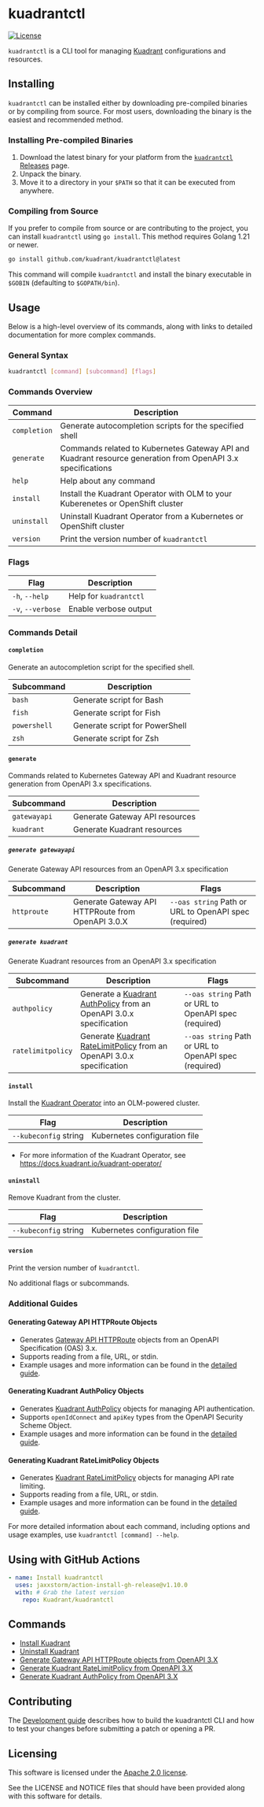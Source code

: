 # kuadrantctl
[![License](https://img.shields.io/badge/license-Apache--2.0-blue.svg)](http://www.apache.org/licenses/LICENSE-2.0)

`kuadrantctl` is a CLI tool for managing [Kuadrant](https://kuadrant.io/) configurations and resources.

## Installing

`kuadrantctl` can be installed either by downloading pre-compiled binaries or by compiling from source. For most users, downloading the binary is the easiest and recommended method.

### Installing Pre-compiled Binaries

1. Download the latest binary for your platform from the [`kuadrantctl` Releases](https://github.com/Kuadrant/kuadrantctl/releases) page.
2. Unpack the binary.
3. Move it to a directory in your `$PATH` so that it can be executed from anywhere.

### Compiling from Source

If you prefer to compile from source or are contributing to the project, you can install `kuadrantctl` using `go install`. This method requires Golang 1.21 or newer.

```bash
go install github.com/kuadrant/kuadrantctl@latest
```

This command will compile `kuadrantctl` and install the binary executable in `$GOBIN` (defaulting to `$GOPATH/bin`).

## Usage

 Below is a high-level overview of its commands, along with links to detailed documentation for more complex commands.

### General Syntax

```bash
kuadrantctl [command] [subcommand] [flags]
```


### Commands Overview

| Command      | Description                                                |
| ------------ | ---------------------------------------------------------- |
| `completion` | Generate autocompletion scripts for the specified shell    |
| `generate`   | Commands related to Kubernetes Gateway API and Kuadrant resource generation from OpenAPI 3.x specifications          |
| `help`       | Help about any command                                     |
| `install`    | Install the Kuadrant Operator with OLM to your Kuberenetes or OpenShift cluster                                         |
| `uninstall`  | Uninstall Kuadrant Operator from a Kubernetes or OpenShift cluster                        |
| `version`    | Print the version number of `kuadrantctl`                    |

### Flags

| Flag               | Description           |
| ------------------ | --------------------- |
| `-h`, `--help`     | Help for `kuadrantctl`  |
| `-v`, `--verbose`  | Enable verbose output |

### Commands Detail

#### `completion`

Generate an autocompletion script for the specified shell.

| Subcommand   | Description                                 |
| ------------ | ------------------------------------------- |
| `bash`       | Generate script for Bash                    |
| `fish`       | Generate script for Fish                    |
| `powershell` | Generate script for PowerShell              |
| `zsh`        | Generate script for Zsh                     |

#### `generate`

Commands related to Kubernetes Gateway API and Kuadrant resource generation from OpenAPI 3.x specifications.

| Subcommand   | Description                                   |
| ------------ | --------------------------------------------- |
| `gatewayapi` | Generate Gateway API resources                |
| `kuadrant`   | Generate Kuadrant resources                   |

##### `generate gatewayapi`

Generate Gateway API resources from an OpenAPI 3.x specification

| Subcommand | Description                                      | Flags                             |
| ---------- | ------------------------------------------------ | --------------------------------- |
| `httproute`| Generate Gateway API HTTPRoute from OpenAPI 3.0.X| `--oas string` Path or URL to OpenAPI spec (required) |

##### `generate kuadrant`

Generate Kuadrant resources from an OpenAPI 3.x specification

| Subcommand       | Description                                       | Flags                             |
| ---------------- | ------------------------------------------------- | --------------------------------- |
| `authpolicy`     | Generate a [Kuadrant AuthPolicy](https://docs.kuadrant.io/kuadrant-operator/doc/auth/) from an OpenAPI 3.0.x specification   | `--oas string` Path or URL to OpenAPI spec (required) |
| `ratelimitpolicy`| Generate [Kuadrant RateLimitPolicy](https://docs.kuadrant.io/kuadrant-operator/doc/rate-limiting/) from an OpenAPI 3.0.x specification | `--oas string` Path or URL to OpenAPI spec (required) |


#### `install`

Install the [Kuadrant Operator](https://github.com/Kuadrant/kuadrant-operator) into an OLM-powered cluster.

| Flag                  | Description                      |
| --------------------- | -------------------------------- |
| `--kubeconfig` string | Kubernetes configuration file    |

* For more information of the Kuadrant Operator, see https://docs.kuadrant.io/kuadrant-operator/

#### `uninstall`

Remove Kuadrant from the cluster.

| Flag                  | Description                      |
| --------------------- | -------------------------------- |
| `--kubeconfig` string | Kubernetes configuration file    |

#### `version`

Print the version number of `kuadrantctl`.

No additional flags or subcommands.

### Additional Guides

#### Generating Gateway API HTTPRoute Objects

- Generates [Gateway API HTTPRoute](https://gateway-api.sigs.k8s.io/v1alpha2/guides/http-routing/) objects from an OpenAPI Specification (OAS) 3.x.
- Supports reading from a file, URL, or stdin.
- Example usages and more information can be found in the [detailed guide](doc/generate-gateway-api-httproute.md).

#### Generating Kuadrant AuthPolicy Objects

- Generates [Kuadrant AuthPolicy](https://github.com/Kuadrant/kuadrant-operator/blob/v0.4.1/doc/auth.md) objects for managing API authentication.
- Supports `openIdConnect` and `apiKey` types from the OpenAPI Security Scheme Object.
- Example usages and more information can be found in the [detailed guide](doc/generate-kuadrant-auth-policy.md).

#### Generating Kuadrant RateLimitPolicy Objects

- Generates [Kuadrant RateLimitPolicy](https://github.com/Kuadrant/kuadrant-operator/blob/v0.4.1/doc/rate-limiting.md) objects for managing API rate limiting.
- Supports reading from a file, URL, or stdin.
- Example usages and more information can be found in the [detailed guide](doc/generate-kuadrant-rate-limit-policy.md).

For more detailed information about each command, including options and usage examples, use `kuadrantctl [command] --help`.


## Using with GitHub Actions

```yaml
- name: Install kuadrantctl
  uses: jaxxstorm/action-install-gh-release@v1.10.0
  with: # Grab the latest version
    repo: Kuadrant/kuadrantctl
```

## Commands
* [Install Kuadrant](doc/install.md)
* [Uninstall Kuadrant](doc/uninstall.md)
* [Generate Gateway API HTTPRoute objects from OpenAPI 3.X](doc/generate-gateway-api-httproute.md)
* [Generate Kuadrant RateLimitPolicy from OpenAPI 3.X](doc/generate-kuadrant-rate-limit-policy.md)
* [Generate Kuadrant AuthPolicy from OpenAPI 3.X](doc/generate-kuadrant-auth-policy.md)

## Contributing
The [Development guide](doc/development.md) describes how to build the kuadrantctl CLI and how to test your changes before submitting a patch or opening a PR.

## Licensing

This software is licensed under the [Apache 2.0 license](https://www.apache.org/licenses/LICENSE-2.0).

See the LICENSE and NOTICE files that should have been provided along with this software for details.
